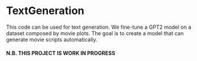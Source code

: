 # TextGeneration
 This code can be used for text generation. We fine-tune a GPT2 model on a dataset composed by movie plots. The goal is to create a model that can generate movie scripts automatically.

#### N.B. THIS PROJECT IS WORK IN PROGRESS
